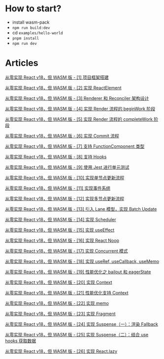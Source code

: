 # How to start?

- install wasm-pack
- `npm run build:dev`
- cd `examples/hello-world`
- `pnpm install`
- `npm run dev`

# Articles

[从零实现 React v18，但 WASM 版 - [1] 项目框架搭建](https://www.paradeto.com/2024/04/03/big-react-wasm-1/)

[从零实现 React v18，但 WASM 版 - [2] 实现 ReactElement](https://www.paradeto.com/2024/04/04/big-react-wasm-2/)

[从零实现 React v18，但 WASM 版 - [3] Renderer 和 Reconciler 架构设计](https://www.paradeto.com/2024/04/07/big-react-wasm-3/)

[从零实现 React v18，但 WASM 版 - [4] 实现 Render 流程的 beginWork 阶段](https://www.paradeto.com/2024/04/11/big-react-wasm-4/)

[从零实现 React v18，但 WASM 版 - [5] 实现 Render 流程的 completeWork 阶段](https://www.paradeto.com/2024/04/15/big-react-wasm-5/)

[从零实现 React v18，但 WASM 版 - [6] 实现 Commit 流程](https://www.paradeto.com/2024/04/16/big-react-wasm-6/)

[从零实现 React v18，但 WASM 版 - [7] 支持 FunctionComponent 类型](https://www.paradeto.com/2024/04/19/big-react-wasm-7/)

[从零实现 React v18，但 WASM 版 - [8] 支持 Hooks](https://www.paradeto.com/2024/04/22/big-react-wasm-8/)

[从零实现 React v18，但 WASM 版 - [9] 使用 Jest 进行单元测试](https://www.paradeto.com/2024/04/23/big-react-wasm-9/)

[从零实现 React v18，但 WASM 版 - [10] 实现单节点更新流程](https://www.paradeto.com/2024/04/26/big-react-wasm-10/)

[从零实现 React v18，但 WASM 版 - [11] 实现事件系统](https://www.paradeto.com/2024/04/30/big-react-wasm-11/)

[从零实现 React v18，但 WASM 版 - [12] 实现多节点更新流程](https://www.paradeto.com/2024/05/07/big-react-wasm-12/)

[从零实现 React v18，但 WASM 版 - [13] 引入 Lane 模型，实现 Batch Update](https://www.paradeto.com/2024/05/11/big-react-wasm-13/)

[从零实现 React v18，但 WASM 版 - [14] 实现 Scheduler](https://www.paradeto.com/2024/05/16/big-react-wasm-14/)

[从零实现 React v18，但 WASM 版 - [15] 实现 useEffect](https://www.paradeto.com/2024/05/24/big-react-wasm-15/)

[从零实现 React v18，但 WASM 版 - [16] 实现 React Noop](https://www.paradeto.com/2024/06/06/big-react-wasm-16/)

[从零实现 React v18，但 WASM 版 - [17] 实现 Concurrent 模式](https://www.paradeto.com/2024/06/19/big-react-wasm-17/)

[从零实现 React v18，但 WASM 版 - [18] 实现 useRef, useCallback, useMemo](https://www.paradeto.com/2024/07/10/big-react-wasm-18/)

[从零实现 React v18，但 WASM 版 - [19] 性能优化之 bailout 和 eagerState](https://www.paradeto.com/2024/07/19/big-react-wasm-19/)

[从零实现 React v18，但 WASM 版 - [20] 实现 Context](https://www.paradeto.com/2024/07/26/big-react-wasm-20/)

[从零实现 React v18，但 WASM 版 - [21] 性能优化支持 Context](https://www.paradeto.com/2024/07/26/big-react-wasm-21/)

[从零实现 React v18，但 WASM 版 - [22] 实现 memo](https://www.paradeto.com/2024/08/01/big-react-wasm-22/)

[从零实现 React v18，但 WASM 版 - [23] 实现 Fragment](https://www.paradeto.com/2024/08/01/big-react-wasm-23/)

[从零实现 React v18，但 WASM 版 - [24] 实现 Suspense（一）：渲染 Fallback](https://www.paradeto.com/2024/08/01/big-react-wasm-24/)

[从零实现 React v18，但 WASM 版 - [25] 实现 Suspense（二）：结合 use hooks 获取数据](https://www.paradeto.com/2024/08/01/big-react-wasm-25/)

[从零实现 React v18，但 WASM 版 - [26] 实现 React.lazy](https://www.paradeto.com/2024/08/01/big-react-wasm-26/)
